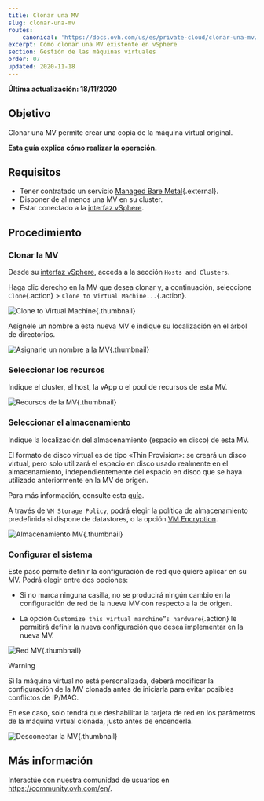 ```yaml
---
title: Clonar una MV
slug: clonar-una-mv
routes:
    canonical: 'https://docs.ovh.com/us/es/private-cloud/clonar-una-mv/'
excerpt: Cómo clonar una MV existente en vSphere
section: Gestión de las máquinas virtuales
order: 07
updated: 2020-11-18
---
```


**Última actualización: 18/11/2020**

## Objetivo

Clonar una MV permite crear una copia de la máquina virtual original.

**Esta guía explica cómo realizar la operación.**

## Requisitos

- Tener contratado un servicio [Managed Bare Metal](https://www.ovhcloud.com/es/managed-bare-metal/){.external}.
- Disponer de al menos una MV en su cluster.
- Estar conectado a la [interfaz vSphere](../instalar_el_vsphere_client/).

## Procedimiento

### Clonar la MV

Desde su [interfaz vSphere](../instalar_el_vsphere_client/), acceda a la sección `Hosts and Clusters`.

Haga clic derecho en la MV que desea clonar y, a continuación, seleccione  `Clone`{.action} > `Clone to Virtual Machine...`{.action}. 

![Clone to Virtual Machine](images/clonevm01.png){.thumbnail}

Asígnele un nombre a esta nueva MV e indique su localización en el árbol de directorios.

![Asignarle un nombre a la MV](images/clonevm02.png){.thumbnail}

### Seleccionar los recursos

Indique el cluster, el host, la vApp o el pool de recursos de esta MV.

![Recursos de la MV](images/clonevm03.png){.thumbnail}

### Seleccionar el almacenamiento

Indique la localización del almacenamiento (espacio en disco) de esta MV. 

El formato de disco virtual es de tipo «Thin Provision»: se creará un disco virtual, pero solo utilizará el espacio en disco usado realmente en el almacenamiento, independientemente del espacio en disco que se haya utilizado anteriormente en la MV de origen.

Para más información, consulte esta [guía](../elegir-un-formato-de-disco/).

A través de `VM Storage Policy`, podrá elegir la política de almacenamiento predefinida si dispone de datastores, o la opción [VM Encryption](../vm-encrypt/).

![Almacenamiento MV](images/clonevm04.png){.thumbnail}

### Configurar el sistema

Este paso permite definir la configuración de red que quiere aplicar en su MV. Podrá elegir entre dos opciones:

- Si no marca ninguna casilla, no se producirá ningún cambio en la configuración de red de la nueva MV con respecto a la de origen.

- La opción `Customize this virtual marchine”s hardware`{.action} le permitirá definir la nueva configuración que desea implementar en la nueva MV.

![Red MV](images/clonevm05.png){.thumbnail}

> [!warning]
>
> Si la máquina virtual no está personalizada, deberá modificar la configuración de la MV clonada antes de iniciarla para evitar posibles conflictos de IP/MAC. 
>
>En ese caso, solo tendrá que deshabilitar la tarjeta de red en los parámetros de la máquina virtual clonada, justo antes de encenderla.
>
>![Desconectar la MV](images/clonevm06.png){.thumbnail}
>

## Más información

Interactúe con nuestra comunidad de usuarios en <https://community.ovh.com/en/>.
